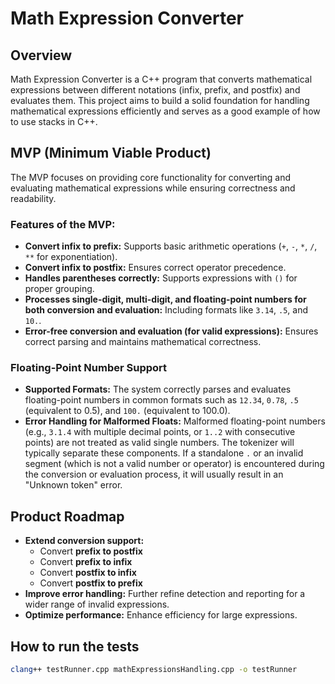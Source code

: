 # Math Expression Converter

## Overview
Math Expression Converter is a C++ program that converts mathematical expressions between different notations (infix, prefix, and postfix) and evaluates them.
This project aims to build a solid foundation for handling mathematical expressions efficiently and serves as a good example of how to use stacks in C++.

## MVP (Minimum Viable Product)
The MVP focuses on providing core functionality for converting and evaluating mathematical expressions while ensuring correctness and readability.

### Features of the MVP:
- **Convert infix to prefix:** Supports basic arithmetic operations (`+`, `-`, `*`, `/`, `**` for exponentiation).
- **Convert infix to postfix:** Ensures correct operator precedence.
- **Handles parentheses correctly:** Supports expressions with `()` for proper grouping.
- **Processes single-digit, multi-digit, and floating-point numbers for both conversion and evaluation:** Including formats like `3.14`, `.5`, and `10.`.
- **Error-free conversion and evaluation (for valid expressions):** Ensures correct parsing and maintains mathematical correctness.

### Floating-Point Number Support
- **Supported Formats:** The system correctly parses and evaluates floating-point numbers in common formats such as `12.34`, `0.78`, `.5` (equivalent to 0.5), and `100.` (equivalent to 100.0).
- **Error Handling for Malformed Floats:** Malformed floating-point numbers (e.g., `3.1.4` with multiple decimal points, or `1..2` with consecutive points) are not treated as valid single numbers. The tokenizer will typically separate these components. If a standalone `.` or an invalid segment (which is not a valid number or operator) is encountered during the conversion or evaluation process, it will usually result in an "Unknown token" error.

## Product Roadmap
- **Extend conversion support:**
  - Convert **prefix to postfix**
  - Convert **prefix to infix**
  - Convert **postfix to infix**
  - Convert **postfix to prefix**
- **Improve error handling:** Further refine detection and reporting for a wider range of invalid expressions.
- **Optimize performance:** Enhance efficiency for large expressions.

## How to run the tests
```bash
clang++ testRunner.cpp mathExpressionsHandling.cpp -o testRunner
```
